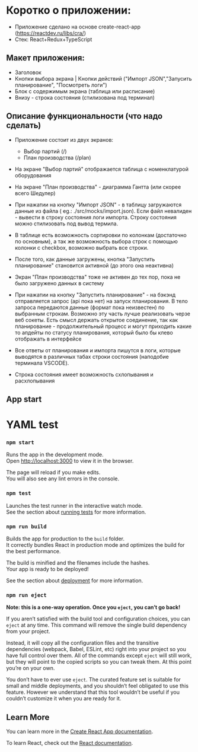 # Коротко  о приложении:
- Приложение сделано на основе create-react-app (https://reactdev.ru/libs/cra/)
- Стек: React+Redux+TypeScript


## Макет приложения:
 - Заголовок
 - Кнопки выбора экрана | Кнопки действий ("Импорт JSON","Запусить планирование", "Посмотреть логи")
 - Блок с содержимым экрана (таблица или расписание)
 - Внизу - строка состояния (стилизована под терминал)


## Описание функциональности (что надо сделать)
- Приложение состоит из двух экранов:
	- Выбор партий (/)
	- План производства (/plan)
- На экране "Выбор партий" отображается таблица с номенклатурой оборудования 
- На экране "План производства" - диаграмма Гантта (или скорее всего Шедулер)

- При нажатии на кнопку "Импорт JSON" - в таблицу загружаются данные из файла ( eg.: ./src/mocks/import.json). Если файл невалиден - вывести в строку состояния логи импорта. Строку состояния можно стилизовать под вывод термила.

- В таблице есть возможность сортировки по колонкам (достаточно по основным), а так же возможность выбора строк с помощью колонки с checkbox, возможно выбрать все строки.

- После того, как данные загружены, кнопка "Запустить планирование" становится активной (до этого она неактивна)

- Экран "План производства" тоже не активен до тех пор, пока не было загружено данных в систему

- При нажатии на кнопку "Запустить планирование" - на бэкэнд отправляется запрос (api пока нет) на запуск планирования. В тело запроса передаются данные (формат пока неизвестен) по выбранным строкам. Возможно эту часть лучше реализовать черзе веб сокеты. Eсть смысл держать открытое соединение, так как планирование - продолжительный процесс и могут приходить какие то апдейты по статусу планирования, который было бы клево отображать в интерфейсе

- Все ответы от планирования и импорта пишутся в логи, которые выводятся в различных табах строки состояния (наподобие терминала VSCODE). 

- Строка состояния имеет возможность схлопывания и расхлопывания


## App start

# YAML test

### `npm start`

Runs the app in the development mode.\
Open [http://localhost:3000](http://localhost:3000) to view it in the browser.

The page will reload if you make edits.\
You will also see any lint errors in the console.

### `npm test`

Launches the test runner in the interactive watch mode.\
See the section about [running tests](https://facebook.github.io/create-react-app/docs/running-tests) for more information.

### `npm run build`

Builds the app for production to the `build` folder.\
It correctly bundles React in production mode and optimizes the build for the best performance.

The build is minified and the filenames include the hashes.\
Your app is ready to be deployed!

See the section about [deployment](https://facebook.github.io/create-react-app/docs/deployment) for more information.

### `npm run eject`

**Note: this is a one-way operation. Once you `eject`, you can’t go back!**

If you aren’t satisfied with the build tool and configuration choices, you can `eject` at any time. This command will remove the single build dependency from your project.

Instead, it will copy all the configuration files and the transitive dependencies (webpack, Babel, ESLint, etc) right into your project so you have full control over them. All of the commands except `eject` will still work, but they will point to the copied scripts so you can tweak them. At this point you’re on your own.

You don’t have to ever use `eject`. The curated feature set is suitable for small and middle deployments, and you shouldn’t feel obligated to use this feature. However we understand that this tool wouldn’t be useful if you couldn’t customize it when you are ready for it.

## Learn More

You can learn more in the [Create React App documentation](https://facebook.github.io/create-react-app/docs/getting-started).

To learn React, check out the [React documentation](https://reactjs.org/).

